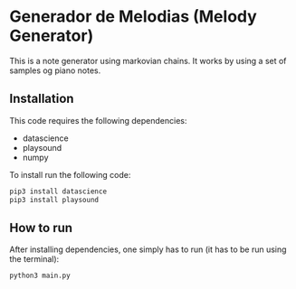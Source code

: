# Generador de Melodias (Melody Generator) ##

This is a note generator using markovian chains. It works by using a set of samples og piano notes.

## Installation ##

This code requires the following dependencies:

* datascience
* playsound
* numpy

To install run the following code:

```bash
pip3 install datascience
pip3 install playsound
```

## How to run ##

After installing dependencies, one simply has to run (it has to be run using the terminal):

```bash
python3 main.py 
```
